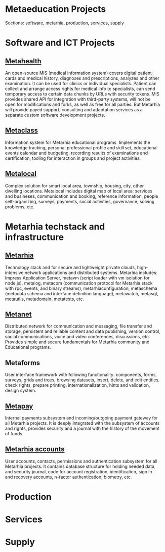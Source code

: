 # Metaeducation Projects

Sections: [software](#software-and-ict-projects),
[metarhia](#metarhia-techstack-and-infrastructure), [production](#production),
[services](#services), [supply](#supply)

# Software and ICT Projects

## [Metahealth](https://github.com/me-gi/Metahealth)

An open-source MIS (medical information system) covers digital patient cards and
medical history, diagnoses and prescriptions, analyzes and other examination. It
can be used for clinics or individual specialists. Patient can collect and
arrange access rights for medical info to specialists, can send temporary access
to certain data chunks by URLs with security tokens. MIS provides shared API for
integration with third-party systems, will not be open for modifications and
forks, as well as free for all parties. But Metarhia will provide payed support,
consulting and adaptation services as a separate custom software development
projects.

## [Metaclass](https://github.com/me-gi/Metaclass)

Information system for Metarhia educational programs. Implements the knowledge
tracking, personal professional profile and skill set, educational events
calendar and budgeting, recording results of examinations and certification,
tooling for interaction in groups and project activities.

## [Metalocal](https://github.com/metarhia/Metalocal)

Complex solution for smart local area, township, housing, city, other dwelling
locations. Metalocal includes digital map of local area: services and busineses,
communication and booking, reference information, people self-organizing,
surveys, payments, social activities, governance, solving problems, etc.

# Metarhia techstack and infrastructure

## [Metarhia](https://github.com/metarhia)

Technology stack and for secure and lightweight private clouds, high-intensive
network applications and distributed systems. Metarhia includes: Impress
Application Server, metavm (script loader with vm isolation for node.js),
metalog, metacom (communication protocol for Metarhia stack with rpc, events,
and binary streams), metarhiaconfiguration, metaschema (metadata schema and
interface definition language), metawatch, metasql, metautils, metadomain,
metatests, etc.

## [Metanet](https://github.com/metarhia/Metanet)

Distributed network for communication and messaging, file transfer and storage,
persistent and reliable content and data publishing, version control, social
communications, voice and video conferences, discussions, etc. Provides simple
and secure fundamentals for Metarhia community and Educational programs.

## Metaforms

User interface framework with following functionality: components, forms,
surveys, grids and trees, browsing datasets, insert, delete, and edit entities,
check rights, prepare printing, internationalization, hints and validation,
design system.

## [Metapay](https://github.com/metarhia/Metapay)

Internal payments subsystem and incoming/outgoing payment gateway for all
Metarhia projects. It is deeply integrated with the subsystem of accounts and
rights, provides security and a journal with the history of the movement of
funds.

## [Metarhia accounts](https://github.com/metarhia/Accounts)

User accounts, contacts, permissions and authentication subsystem for all
Metarhia projects. It contains database structure for holding needed data, and
security journal, code for account registration, identification, sign in and
recovery accounts, n-factor authentication, biometry, etc.

# Production

# Services

# Supply
